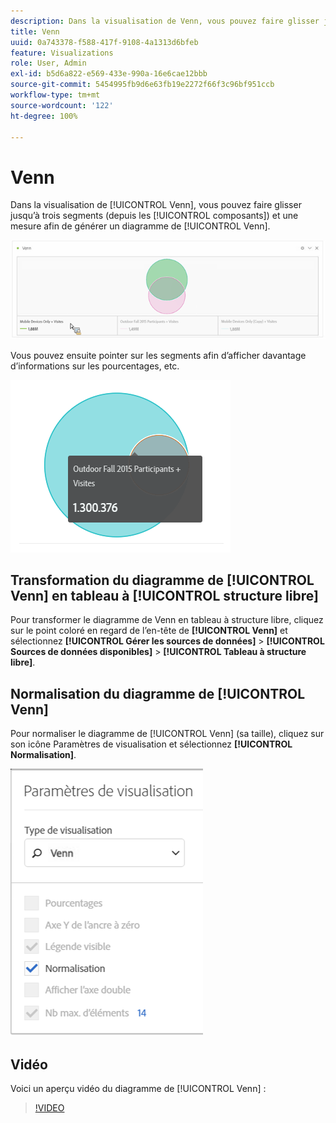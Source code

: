 ```yaml
---
description: Dans la visualisation de Venn, vous pouvez faire glisser jusqu’à trois segments (depuis les composants) et une mesure afin de générer un diagramme de Venn.
title: Venn
uuid: 0a743378-f588-417f-9108-4a1313d6bfeb
feature: Visualizations
role: User, Admin
exl-id: b5d6a822-e569-433e-990a-16e6cae12bbb
source-git-commit: 5454995fb9d6e63fb19e2272f66f3c96bf951ccb
workflow-type: tm+mt
source-wordcount: '122'
ht-degree: 100%

---
```


# Venn

Dans la visualisation de [!UICONTROL Venn], vous pouvez faire glisser jusqu’à trois segments (depuis les [!UICONTROL composants]) et une mesure afin de générer un diagramme de [!UICONTROL Venn].

![](assets/venn.png)

Vous pouvez ensuite pointer sur les segments afin d’afficher davantage d’informations sur les pourcentages, etc.

![](assets/venn_hover.png)

## Transformation du diagramme de [!UICONTROL Venn] en tableau à [!UICONTROL structure libre]

Pour transformer le diagramme de Venn en tableau à structure libre, cliquez sur le point coloré en regard de l’en-tête de **[!UICONTROL Venn]** et sélectionnez **[!UICONTROL Gérer les sources de données]** > **[!UICONTROL Sources de données disponibles]** > **[!UICONTROL Tableau à structure libre]**.

## Normalisation du diagramme de [!UICONTROL Venn]

Pour normaliser le diagramme de [!UICONTROL Venn] (sa taille), cliquez sur son icône Paramètres de visualisation et sélectionnez **[!UICONTROL Normalisation]**.

![](assets/normalization.png)

## Vidéo

Voici un aperçu vidéo du diagramme de [!UICONTROL Venn] :

>[!VIDEO](https://video.tv.adobe.com/v/335798/?quality=12)
